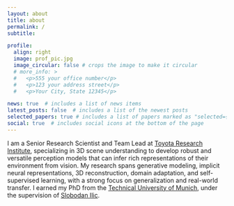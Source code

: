 ```yaml
---
layout: about
title: about
permalink: /
subtitle: 

profile:
  align: right
  image: prof_pic.jpg
  image_circular: false # crops the image to make it circular
  # more_info: >
  #   <p>555 your office number</p>
  #   <p>123 your address street</p>
  #   <p>Your City, State 12345</p>

news: true  # includes a list of news items
latest_posts: false  # includes a list of the newest posts
selected_papers: true # includes a list of papers marked as "selected={true}"
social: true  # includes social icons at the bottom of the page
---
```


I am a Senior Research Scientist and Team Lead at [Toyota Research Institute](https://www.tri.global/), specializing in 3D scene understanding to develop robust and versatile perception models that can infer rich representations of their environment from vision. My research spans generative modeling, implicit neural representations, 3D reconstruction, domain adaptation, and self-supervised learning, with a strong focus on generalization and real-world transfer. I earned my PhD from the [Technical University of Munich](https://www.tum.de/en/), under the supervision of [Slobodan Ilic](https://campar.in.tum.de/Main/SlobodanIlic).
